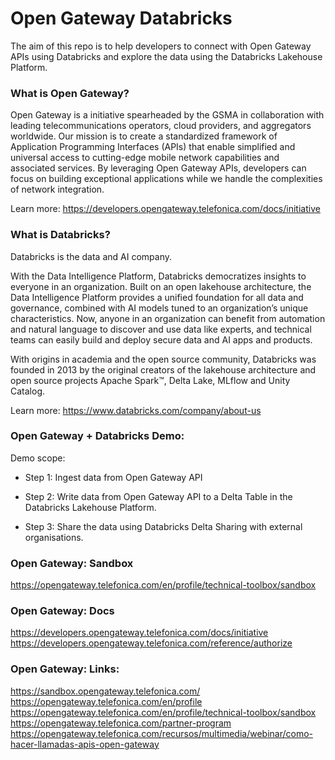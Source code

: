 # Open Gateway Databricks

The aim of this repo is to help developers to connect with Open Gateway APIs using Databricks and explore the data using the Databricks Lakehouse Platform.  

### What is Open Gateway?
Open Gateway is a initiative spearheaded by the GSMA in collaboration with leading telecommunications operators, cloud providers, and aggregators worldwide. Our mission is to create a standardized framework of Application Programming Interfaces (APIs) that enable simplified and universal access to cutting-edge mobile network capabilities and associated services. By leveraging Open Gateway APIs, developers can focus on building exceptional applications while we handle the complexities of network integration.

Learn more: https://developers.opengateway.telefonica.com/docs/initiative

### What is Databricks? 
Databricks is the data and AI company.<BR>

With the Data Intelligence Platform, Databricks democratizes insights to everyone in an organization. Built on an open lakehouse architecture, the Data Intelligence Platform provides a unified foundation for all data and governance, combined with AI models tuned to an organization’s unique characteristics. Now, anyone in an organization can benefit from automation and natural language to discover and use data like experts, and technical teams can easily build and deploy secure data and AI apps and products.<BR>

With origins in academia and the open source community, Databricks was founded in 2013 by the original creators of the lakehouse architecture and open source projects Apache Spark™, Delta Lake, MLflow and Unity Catalog. <BR>

Learn more: https://www.databricks.com/company/about-us <BR>

### Open Gateway + Databricks Demo:
Demo scope:
* Step 1: Ingest data from Open Gateway API

* Step 2: Write data from Open Gateway API to a Delta Table in the Databricks Lakehouse Platform. 

* Step 3: Share the data using Databricks Delta Sharing with external organisations. 




### Open Gateway: Sandbox 
https://opengateway.telefonica.com/en/profile/technical-toolbox/sandbox<BR>

### Open Gateway: Docs
https://developers.opengateway.telefonica.com/docs/initiative<BR>
https://developers.opengateway.telefonica.com/reference/authorize<BR>

### Open Gateway: Links:
https://sandbox.opengateway.telefonica.com/<BR>
https://opengateway.telefonica.com/en/profile<BR>
https://opengateway.telefonica.com/en/profile/technical-toolbox/sandbox<BR>
https://opengateway.telefonica.com/partner-program<BR>
https://opengateway.telefonica.com/recursos/multimedia/webinar/como-hacer-llamadas-apis-open-gateway<BR>
